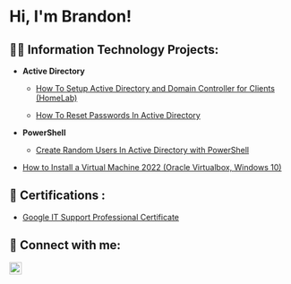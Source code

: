 <h1>Hi, I'm Brandon!

<h2>👨‍💻 Information Technology Projects:</h2>

- <b>Active Directory </b>
  - [How To Setup Active Directory and Domain Controller for Clients (HomeLab)](https://github.com/joshmadakor1/Algorithms-Practice)

  - [How To Reset Passwords In Active Directory](https://github.com/joshmadakor1/Algorithms-Practice)
  
- <b>PowerShell</b>
  - [Create Random Users In Active Directory with PowerShell](https://github.com/joshmadakor1/Sentinel-Lab)

- [How to Install a Virtual Machine 2022 (Oracle Virtualbox, Windows 10)](https://github.com/joshmadakor1/4chan-Image-Analysis-Middleware-C964)

<h2>📄 Certifications :</h2>

  - [Google IT Support Professional Certificate](https://coursera.org/share/de5d2daebee401faa0096017b87f1ef1)
  
<h2> 🤳 Connect with me:</h2>

[<img align="left" alt="BrandonLorenzo | LinkedIn" width="22px" src="https://cdn.jsdelivr.net/npm/simple-icons@v3/icons/linkedin.svg" />][linkedin]


[twitter]: https://twitter.com/joshmadakor
[youtube]: https://www.youtube.com/c/joshmadakor
[instagram]: https://www.instagram.com/joshmadakor/
[linkedin]: https://www.linkedin.com/in/brandonlorenzo/
